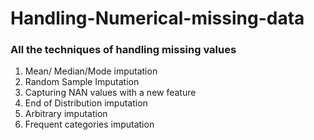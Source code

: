 # Handling-Numerical-missing-data



### All the techniques of handling missing values

1. Mean/ Median/Mode imputation
2. Random Sample Imputation
3. Capturing NAN values with a new feature
4. End of Distribution imputation
5. Arbitrary imputation
6. Frequent categories imputation
